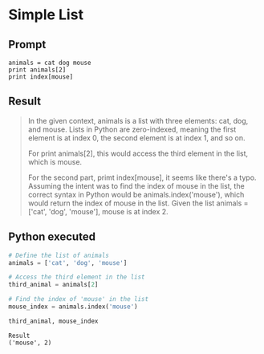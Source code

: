 # Simple List

## Prompt
```
animals = cat dog mouse
print animals[2]
print index[mouse]
```

## Result

> In the given context, animals is a list with three elements: cat, dog, and mouse. Lists in Python are zero-indexed, meaning the first element is at index 0, the second element is at index 1, and so on.
>
> For print animals[2], this would access the third element in the list, which is mouse.
>
> For the second part, primt index[mouse], it seems like there's a typo. Assuming the intent was to find the index of mouse in the list, the correct syntax in Python would be animals.index('mouse'), which would return the index of mouse in the list. Given the list animals = ['cat', 'dog', 'mouse'], mouse is at index 2.


## Python executed

```python
# Define the list of animals
animals = ['cat', 'dog', 'mouse']

# Access the third element in the list
third_animal = animals[2]

# Find the index of 'mouse' in the list
mouse_index = animals.index('mouse')

third_animal, mouse_index

```

```
Result
('mouse', 2)
```